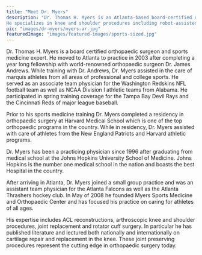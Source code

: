 ```yaml
---
title: "Meet Dr. Myers"
description: "Dr. Thomas H. Myers is an Atlanta-based board-certified orthopaedic surgeon and sports medicine expert. 
He specializes in knee and shoulder procedures including robot-assisted knee replacement surgery, ACL repair, and repairs of rotator cuff and SLAP tears. Dr. Myers believes in taking the time to properly diagnose patients and ensure they understand their condition and all of the treatment options available to them."
pic: "images/dr-myers/myers-ar.jpg"
featuredImage: "images/featured-images/sports-sized.jpg"
---
```


<span itemprop="name">Dr. Thomas H. Myers</span> is a board certified <span itemprop="jobTitle">orthopaedic surgeon</span> and sports medicine expert. 
He moved to <span itemprop="location"> Atlanta </span> to practice in 2003 after completing a year long fellowship with 
world-renowned orthopaedic surgeon <span itemprop="colleague">Dr. James Andrews.</span>  While training with Dr. Andrews, 
Dr. Myers assisted in the care of marquis athletes from all areas of professional and 
college sports.  He served as an associate team physician for the Washington Redskins 
NFL football team as well as NCAA Division I athletic teams from Alabama.  He 
participated in spring training coverage for the Tampa Bay Devil Rays and the 
Cincinnati Reds of major league baseball.

Prior to his sports medicine training Dr. Myers completed a residency in orthopaedic 
surgery at <span itemprop="EducationalOrganization">Harvard Medical School</span> which is one of the top orthopaedic programs in the 
country.  While in residency, Dr. Myers assisted with care of athletes from the New 
England Patriots and Harvard athletic programs.

Dr. Myers has been a practicing physician since 1996 after graduating from medical 
school at the <span itemprop="EducationalOrganization">Johns Hopkins University School of Medicine.</span>  Johns Hopkins is the number 
one medical school in the nation and boasts the best Hospital in the country.

After arriving in Atlanta, Dr. Myers joined a small group practice and was an assistant 
team physician for the <span itemprop="Organizaton"> Atlanta Falcons</span> as well as the <span itemprop="Organizaton">Atlanta Thrashers</span> hockey club.  In 
May of 2008 he founded Myers Sports Medicine and Orthopaedic Center and has focused his 
practice on caring for athletes of all ages.

His expertise includes ACL reconstructions, arthroscopic knee and shoulder procedures, 
joint replacement and rotator cuff surgery.  In particular he has published literature 
and lectured both nationally and internationally on cartilage repair and replacement in 
the knee.  These joint preserving procedures represent the cutting edge in orthopaedic 
surgery today.
